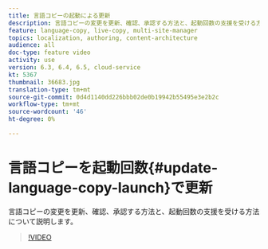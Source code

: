 ```yaml
---
title: 言語コピーの起動による更新
description: 言語コピーの変更を更新、確認、承認する方法と、起動回数の支援を受ける方法について説明します。
feature: language-copy, live-copy, multi-site-manager
topics: localization, authoring, content-architecture
audience: all
doc-type: feature video
activity: use
version: 6.3, 6.4, 6.5, cloud-service
kt: 5367
thumbnail: 36683.jpg
translation-type: tm+mt
source-git-commit: 0d4d1140dd226bbb02de0b19942b55495e3e2b2c
workflow-type: tm+mt
source-wordcount: '46'
ht-degree: 0%

---
```



# 言語コピーを起動回数{#update-language-copy-launch}で更新

言語コピーの変更を更新、確認、承認する方法と、起動回数の支援を受ける方法について説明します。

>[!VIDEO](https://video.tv.adobe.com/v/36683?quality=12&learn=on)
